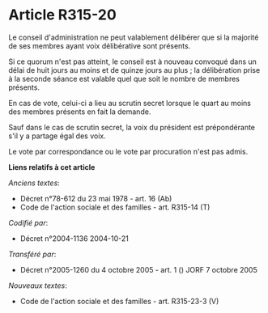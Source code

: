 # Article R315-20

Le conseil d'administration ne peut valablement délibérer que si la majorité de ses membres ayant voix délibérative sont
présents.

Si ce quorum n'est pas atteint, le conseil est à nouveau convoqué dans un délai de huit jours au moins et de quinze jours au
plus ; la délibération prise à la seconde séance est valable quel que soit le nombre de membres présents.

En cas de vote, celui-ci a lieu au scrutin secret lorsque le quart au moins des membres présents en fait la demande.

Sauf dans le cas de scrutin secret, la voix du président est prépondérante s'il y a partage égal des voix.

Le vote par correspondance ou le vote par procuration n'est pas admis.

**Liens relatifs à cet article**

_Anciens textes_:

  - Décret n°78-612 du 23 mai 1978 - art. 16 (Ab)
  - Code de l'action sociale et des familles - art. R315-14 (T)

_Codifié par_:

  - Décret n°2004-1136 2004-10-21

_Transféré par_:

  - Décret n°2005-1260 du 4 octobre 2005 - art. 1 () JORF 7 octobre 2005

_Nouveaux textes_:

  - Code de l'action sociale et des familles - art. R315-23-3 (V)
